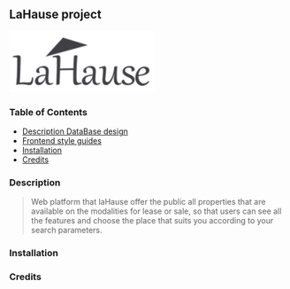 
## LaHause project
[![LaHause Banner](./frontend/src/assets/static/lahause-logo-min-mark.png)]()


### Table of Contents
* [Description DataBase design](./ReadmeDB.md)
* [Frontend style guides](./frontend/README.md)
* [Installation](#installation)
* [Credits](#credits)

### Description

> Web platform that laHause offer the public all properties that are available on the modalities for lease or sale, so that users can see all the features and choose the place that suits you according to your search parameters.

### Installation

### Credits